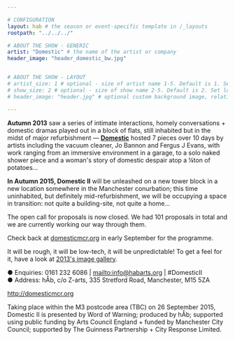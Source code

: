 ```yaml
---

# CONFIGURATION
layout: hab # the season or event-specific template in /_layouts
rootpath: "../../../"

# ABOUT THE SHOW - GENERIC
artist: "Domestic" # the name of the artist or company
header_image: "header_domestic_bw.jpg"   


# ABOUT THE SHOW - LAYOUT
# artist_size: 1 # optional - size of artist name 1-5. Default is 1. Set longer names to lower values
# show_size: 2 # optional - size of show name 2-5. Default is 2. Set longer names to lower values
# header_image: "header.jpg" # optional custom background image, relative to current page

---
```

**Autumn 2013** saw a series of intimate interactions, homely conversations + domestic dramas played out in a block of flats, still inhabited but in the midst of major refurbishment — [**Domestic**](/archive/2013-domestic) hosted 7 pieces over 10 days by artists including the vacuum cleaner, Jo Bannon and Fergus J Evans, with work ranging from an immersive environment in a garage, to a solo naked shower piece and a woman's story of domestic despair atop a ¼ton of potatoes…       
        
**In Autumn 2015, Domestic II** will be unleashed on a new tower block in a new location somewhere in the Manchester conurbation; this time uninhabited, but definitely mid-refurbishment, we will be occupying a space in transition: not quite a building-site, not quite a home…   
    
The open call for proposals is now closed.  We had 101 proposals in total and we are currently working our way through them.    
      
Check back at [domesticmcr.org](http://www.domesticmcr.org) in early September for the programme.    

It will be rough, it will be low-tech, it will be unpredictable! To get a feel for it, have a look at [2013's image gallery](/galleries/2013-domestic).   

● Enquiries: 0161 232 6086 | <mailto:info@habarts.org> | #DomesticII        
● Address: hÅb, c/o Z-arts, 335 Stretford Road, Manchester, M15 5ZA             

<http://domesticmcr.org>              
                
Taking place within the M3 postcode area (TBC) on 26 September 2015, Domestic II is presented by Word of Warning; produced by hÅb; supported using public funding by Arts Council England + funded by Manchester City Council; supported by The Guinness Partnership + City Response Limited.
